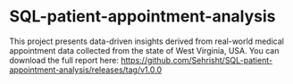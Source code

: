 # SQL-patient-appointment-analysis
This project presents data-driven insights derived from real-world medical appointment data collected from the state of West Virginia, USA.
You can download the full report here:
https://github.com/Sehrisht/SQL-patient-appointment-analysis/releases/tag/v1.0.0
